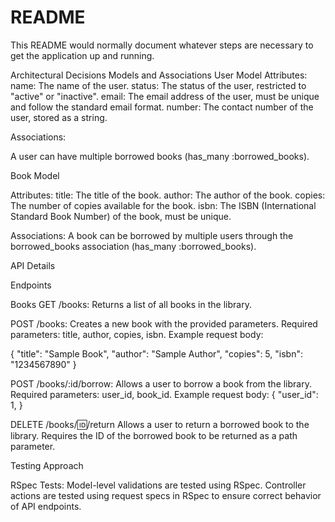 # README

This README would normally document whatever steps are necessary to get the
application up and running.

Architectural Decisions
Models and Associations
User Model
Attributes:
name: The name of the user.
status: The status of the user, restricted to "active" or "inactive".
email: The email address of the user, must be unique and follow the standard email format.
number: The contact number of the user, stored as a string.

Associations:

A user can have multiple borrowed books (has_many :borrowed_books).

Book Model

Attributes:
title: The title of the book.
author: The author of the book.
copies: The number of copies available for the book.
isbn: The ISBN (International Standard Book Number) of the book, must be unique.

Associations:
A book can be borrowed by multiple users through the borrowed_books association (has_many :borrowed_books).

API Details

Endpoints

Books
GET /books:
Returns a list of all books in the library.

POST /books:
Creates a new book with the provided parameters.
Required parameters: title, author, copies, isbn.
Example request body:

{
  "title": "Sample Book",
  "author": "Sample Author",
  "copies": 5,
  "isbn": "1234567890"
}

POST /books/:id/borrow:
Allows a user to borrow a book from the library.
Required parameters: user_id, book_id.
Example request body:
{
  "user_id": 1,
}

DELETE /books/:id:/return
Allows a user to return a borrowed book to the library.
Requires the ID of the borrowed book to be returned as a path parameter.

Testing Approach

RSpec Tests:
Model-level validations are tested using RSpec.
Controller actions are tested using request specs in RSpec to ensure correct behavior of API endpoints.

